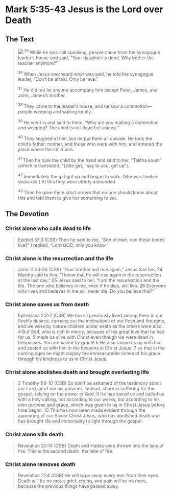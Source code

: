 # Mark 5:35-43	Jesus is the Lord over Death

## The Text

><img class="intro-right" src="/images/art-mark.jpg"><sup> 35 </sup> While he was still speaking, people came from the synagogue leader’s house and said, “Your daughter is dead. Why bother the teacher anymore?” 
>
><sup> 36 </sup> When Jesus overheard what was said, he told the synagogue leader, “Don’t be afraid. Only believe.” 
>
><sup> 37 </sup> He did not let anyone accompany him except Peter, James, and John, James’s brother. 
>
><sup> 38 </sup> They came to the leader’s house, and he saw a commotion—people weeping and wailing loudly. 
>
><sup> 39 </sup> He went in and said to them, “Why are you making a commotion and weeping? The child is not dead but asleep.” 
>
><sup> 40 </sup> They laughed at him, but he put them all outside. He took the child’s father, mother, and those who were with him, and entered the place where the child was. 
>
><sup> 41 </sup> Then he took the child by the hand and said to her, “Talitha koum” (which is translated, “Little girl, I say to you, get up”). 
>
><sup> 42 </sup> Immediately the girl got up and began to walk. (She was twelve years old.) At this they were utterly astounded. 
>
><sup> 43 </sup> Then he gave them strict orders that no one should know about this and told them to give her something to eat. 

## The Devotion

### Christ alone who calls dead to life

>Ezekiel 37:3 (CSB) Then he said to me, “Son of man, can these bones live?”
I replied, “Lord GOD, only you know.”


### Christ alone is the resurrection and the life

>John 11:23-26 (CSB) “Your brother will rise again,” Jesus told her.
24 Martha said to him, “I know that he will rise again in the resurrection at the last day.”
25 Jesus said to her, “I am the resurrection and the life. The one who believes in me, even if he dies, will live. 26 Everyone who lives and believes in me will never die. Do you believe this?”

### Christ alone saves us from death

>Ephesians 2:3-7 (CSB) We too all previously lived among them in our fleshly desires, carrying out the inclinations of our flesh and thoughts, and we were by nature children under wrath as the others were also. 4 But God, who is rich in mercy, because of his great love that he had for us, 5 made us alive with Christ even though we were dead in trespasses. You are saved by grace! 6 He also raised us up with him and seated us with him in the heavens in Christ Jesus, 7 so that in the coming ages he might display the immeasurable riches of his grace through his kindness to us in Christ Jesus.

### Christ alone abolishes death and brought everlasting life

>2 Timothy 1:8-10 (CSB) So don’t be ashamed of the testimony about our Lord, or of me his prisoner. Instead, share in suffering for the gospel, relying on the power of God. 9 He has saved us and called us with a holy calling, not according to our works, but according to his own purpose and grace, which was given to us in Christ Jesus before time began. 10 This has now been made evident through the appearing of our Savior Christ Jesus, who has abolished death and has brought life and immortality to light through the gospel.

### Christ alone kills death

>Revelation 20:14 (CSB) Death and Hades were thrown into the lake of fire. This is the second death, the lake of fire.

### Christ alone removes death

>Revelation 21:4 (CSB) He will wipe away every tear from their eyes. Death will be no more; grief, crying, and pain will be no more, because the previous things have passed away.
